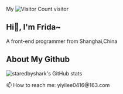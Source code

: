 My ![Visitor Count](https://profile-counter.glitch.me/Christmas/count.svg) visitor
## Hi👋, I'm Frida~</h1>
A front-end programmer from Shanghai,China
## About My Github
![staredbyshark's GitHub stats](https://github-readme-stats.vercel.app/api?username=staredbyshark&show_icons=true&theme=tokyonight)
<!-- [![Top Langs](https://github-readme-stats.vercel.app/api/top-langs/?username=staredbyshark&layout=compact)](https://github.com/staredbyshark/github-readme-stats) --!>

📫 How to reach me: yiyilee0416@163.com
<!--
**staredbyshark/staredbyshark** is a ✨ _special_ ✨ repository because its `README.md` (this file) appears on your GitHub profile.

Here are some ideas to get you started:

- 🔭 I’m currently working on ...
- 🌱 I’m currently learning ...
- 👯 I’m looking to collaborate on ...
- 🤔 I’m looking for help with ...
- 💬 Ask me about ...
- 
- 😄 Pronouns: ...
- ⚡ Fun fact: ...
-->
